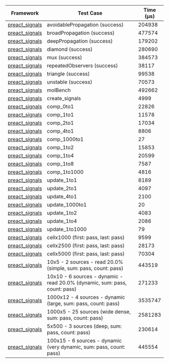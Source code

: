 | Framework | Test Case | Time (μs) |
| --- | --- | --- |
| [preact_signals](https://pub.dev/packages/preact_signals) | avoidablePropagation (success) | 204938 |
| [preact_signals](https://pub.dev/packages/preact_signals) | broadPropagation (success) | 477574 |
| [preact_signals](https://pub.dev/packages/preact_signals) | deepPropagation (success) | 179202 |
| [preact_signals](https://pub.dev/packages/preact_signals) | diamond (success) | 280690 |
| [preact_signals](https://pub.dev/packages/preact_signals) | mux (success) | 384573 |
| [preact_signals](https://pub.dev/packages/preact_signals) | repeatedObservers (success) | 38117 |
| [preact_signals](https://pub.dev/packages/preact_signals) | triangle (success) | 99538 |
| [preact_signals](https://pub.dev/packages/preact_signals) | unstable (success) | 70573 |
| [preact_signals](https://pub.dev/packages/preact_signals) | molBench | 492662 |
| [preact_signals](https://pub.dev/packages/preact_signals) | create_signals | 4999 |
| [preact_signals](https://pub.dev/packages/preact_signals) | comp_0to1 | 22826 |
| [preact_signals](https://pub.dev/packages/preact_signals) | comp_1to1 | 11578 |
| [preact_signals](https://pub.dev/packages/preact_signals) | comp_2to1 | 17034 |
| [preact_signals](https://pub.dev/packages/preact_signals) | comp_4to1 | 8806 |
| [preact_signals](https://pub.dev/packages/preact_signals) | comp_1000to1 | 27 |
| [preact_signals](https://pub.dev/packages/preact_signals) | comp_1to2 | 15853 |
| [preact_signals](https://pub.dev/packages/preact_signals) | comp_1to4 | 20599 |
| [preact_signals](https://pub.dev/packages/preact_signals) | comp_1to8 | 7587 |
| [preact_signals](https://pub.dev/packages/preact_signals) | comp_1to1000 | 4816 |
| [preact_signals](https://pub.dev/packages/preact_signals) | update_1to1 | 8189 |
| [preact_signals](https://pub.dev/packages/preact_signals) | update_2to1 | 4097 |
| [preact_signals](https://pub.dev/packages/preact_signals) | update_4to1 | 2100 |
| [preact_signals](https://pub.dev/packages/preact_signals) | update_1000to1 | 20 |
| [preact_signals](https://pub.dev/packages/preact_signals) | update_1to2 | 4083 |
| [preact_signals](https://pub.dev/packages/preact_signals) | update_1to4 | 2086 |
| [preact_signals](https://pub.dev/packages/preact_signals) | update_1to1000 | 79 |
| [preact_signals](https://pub.dev/packages/preact_signals) | cellx1000 (first: pass, last: pass) | 9599 |
| [preact_signals](https://pub.dev/packages/preact_signals) | cellx2500 (first: pass, last: pass) | 28173 |
| [preact_signals](https://pub.dev/packages/preact_signals) | cellx5000 (first: pass, last: pass) | 70304 |
| [preact_signals](https://pub.dev/packages/preact_signals) | 10x5 - 2 sources - read 20.0% (simple, sum: pass, count: pass) | 443519 |
| [preact_signals](https://pub.dev/packages/preact_signals) | 10x10 - 6 sources - dynamic - read 20.0% (dynamic, sum: pass, count: pass) | 271233 |
| [preact_signals](https://pub.dev/packages/preact_signals) | 1000x12 - 4 sources - dynamic (large, sum: pass, count: pass) | 3535747 |
| [preact_signals](https://pub.dev/packages/preact_signals) | 1000x5 - 25 sources (wide dense, sum: pass, count: pass) | 2581283 |
| [preact_signals](https://pub.dev/packages/preact_signals) | 5x500 - 3 sources (deep, sum: pass, count: pass) | 230614 |
| [preact_signals](https://pub.dev/packages/preact_signals) | 100x15 - 6 sources - dynamic (very dynamic, sum: pass, count: pass) | 445554 |
